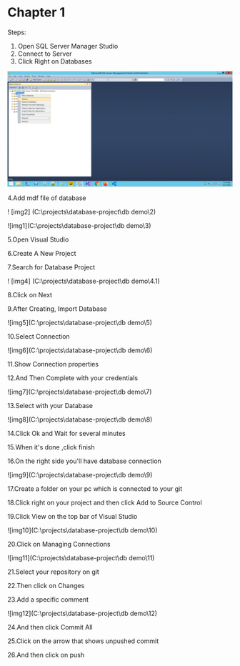 # Chapter 1

Steps:

1. Open SQL Server Manager Studio
2. Connect to Server
3. Click Right on Databases

![img1](db_demo/1.png)

4.Add mdf file of database

! [img2] (C:\projects\database-project\db demo\2)

![img1](C:\projects\database-project\db demo\3)

5.Open Visual Studio

6.Create A New Project

7.Search for Database Project

! [img4] (C:\projects\database-project\db demo\4.1)

8.Click on Next

9.After Creating, Import Database 

![img5](C:\projects\database-project\db demo\5)

10.Select Connection

![img6](C:\projects\database-project\db demo\6)

11.Show Connection properties

12.And Then Complete with your credentials

![img7](C:\projects\database-project\db demo\7)

13.Select with your Database

![img8](C:\projects\database-project\db demo\8)

14.Click Ok and Wait for several minutes

15.When it's done ,click finish

16.On the right side you'll have database connection

![img9](C:\projects\database-project\db demo\9)

17.Create a folder on your pc which is connected to your git 

18.Click right on your project and then click Add to Source Control

19.Click View on the top bar of Visual Studio

![img10](C:\projects\database-project\db demo\10)

20.Click on Managing Connections

![img11](C:\projects\database-project\db demo\11)

21.Select your repository on git

22.Then click on Changes

23.Add a specific comment

![img12](C:\projects\database-project\db demo\12)

24.And then click Commit All

25.Click on the arrow that shows unpushed commit

26.And then click on push


